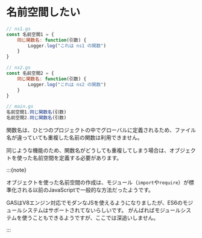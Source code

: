 # 名前空間したい

```js
// ns1.gs
const 名前空間1 = {
    同じ関数名: function(引数) {
        Logger.log("これは ns1 の関数")
    }
}

// ns2.gs
const 名前空間2 = {
    同じ関数名: function(引数) {
        Logger.log("これは ns2 の関数")
    }
}

// main.gs
名前空間1.同じ関数名(引数)
名前空間2.同じ関数名(引数)

```

関数名は、ひとつのプロジェクトの中でグローバルに定義されるため、ファイル名が違っていても重複した名前の関数は利用できません。

同じような機能のため、関数名がどうしても重複してしまう場合は、オブジェクトを使った名前空間を定義する必要があります。

:::{note}

オブジェクトを使った名前空間の作成は、モジュール（`import`や`require`）が標準化される以前のJavaScriptで一般的な方法だったようです。

GASはV8エンジン対応でモダンなJSを使えるようになりましたが、ES6のモジュールシステムはサポートされてないらしいです。
がんばればモジュールシステムを使うこともできるようですが、ここでは深追いしません。

:::
